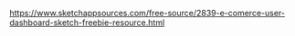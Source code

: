 https://www.sketchappsources.com/free-source/2839-e-comerce-user-dashboard-sketch-freebie-resource.html
